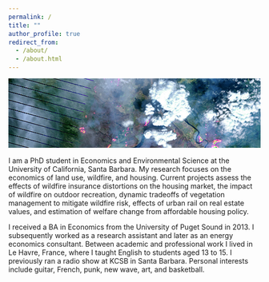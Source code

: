 ```yaml
---
permalink: /
title: ""
author_profile: true
redirect_from: 
  - /about/
  - /about.html
---
```


![](images/ft_mcmurray_wiki.png)

I am a PhD student in Economics and Environmental Science at the University of California, Santa Barbara. My research focuses on the economics of land use, wildfire, and housing. Current projects assess the effects of wildfire insurance distortions on the housing market, the impact of wildfire on outdoor recreation, dynamic tradeoffs of vegetation management to mitigate wildfire risk, effects of urban rail on real estate values, and estimation of welfare change from affordable housing policy.

I received a BA in Economics from the University of Puget Sound in 2013. I subsequently worked as a research assistant and later as an energy economics consultant. Between academic and professional work I lived in Le Havre, France, where I taught English to students aged 13 to 15. I previously ran a radio show at KCSB in Santa Barbara. Personal interests include guitar, French, punk, new wave, art, and basketball.